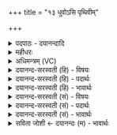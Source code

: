 +++
title = "१३ धुवोऽसि पृथिवीम्"

+++
<details><summary>पदपाठः - दयानन्दादि</summary>

ध्रु॒वः। अ॒सि॒। पृ॒थि॒वीम्। दृ॒ँह॒। ध्रु॒व॒क्षिदिति॑ ध्रु॒व॒ऽक्षित्। अ॒सि॒। अ॒न्तरिक्ष॑म्। दृ॒ँह॒। अ॒च्यु॒त॒क्षिदित्य॑च्यु॒॑त॒ऽक्षित्। अ॒सि॒। दिव॑म्। दृ॒ँह॒। अग्नेः॑। पु॒री॑षम्। अ॒सि॒। १३।
</details>

<details><summary>महीधरः</summary>

म०. 'नाभिं पैतदारवैः परिदधाति पूर्ववद् ध्रुवोऽसीति प्रतिमन्त्रमिति' (का० ५। ४ । १६) । पीतदारुर्देवदारुः तदीयैः परिधिभिरुत्तरवेदेर्मध्यदेशरूपां नाभिं परिदध्यात्पूर्ववद्दर्शपौर्णमासेष्टौ यथा पश्चिमदक्षिणोत्तरेषु तथात्रापीति सूत्रार्थः । त्रयाणां परिधयो देवताः । हे मध्यमपरिधे, त्वं ध्रुवः स्थिरोऽसि । अतः पृथिवीं दृंह दृढीकुरु । हे दक्षिणपरिधे, त्वं ध्रुवे स्थिरे यज्ञे क्षियति निवसति ध्रुवक्षिदसि तस्मादन्तरिक्षं दृढीकुरु । अच्युते विनाशरहिते यज्ञे क्षियति निवसतीत्यच्युतक्षित् हे उत्तरपरिधे, त्वं तादृशोऽसि तस्माद्दिवं द्युलोकं दृंह । 'अग्नेः पुरीषमिति निवपति गुग्गुलुसुगन्धितेजनवृष्णेः स्तुकाश्चोपरि शीर्षण्या अभावेऽन्या इति' (का. ५।४ ।१७) गुग्गुलुर्धूपद्रव्यं, सुगन्धितेजनं तृणविशेषः, वृष्णे: स्तुका अविरोमाणि । एतानि नाभौ प्रक्षिपेदिति सूत्रार्थः । हे गुग्गुलुप्रभृतिसंभारसमूह, त्वमग्नेः पुरीषं पूरकमसि । पूरयतीति पुरीषम् । 'अग्नेर्ह्येतत्पुरीषं यत्संभाराः' इति तित्तिरिः ॥ १३ ॥  
चतुर्दशी।
</details>

<details><summary>अधिमन्त्रम् (VC)</summary>

- यज्ञो देवता
- गोतम ऋषिः
- भुरिग् आर्षी अनुष्टुप्
- गान्धारः
</details>

<details><summary>दयानन्द-सरस्वती (हि) - विषयः</summary>

फिर यह यज्ञ कैसा है, इस विषय का उपदेश अगले मन्त्र में किया है ॥
</details>

<details><summary>दयानन्द-सरस्वती (हि) - पदार्थः</summary>

पदार्थान्वयभाषाः -  हे विद्वान् मनुष्यो ! जो यज्ञ (ध्रुवः) निश्चल (पृथिवीम्) भूमि को बढ़ाता (असि) है, उसको तुम (दृंह) बढ़ाओ जो (ध्रुवक्षित्) निश्चल सुख और शास्त्रों का निवास करानेवाला (असि) है वा (अन्तरिक्षम्) आकाश में रहनेवाले पदार्थों को पुष्ट करता है, उसको तुम (दृंह) बढ़ाओ। जो (अच्युतक्षित्) नाशरहित पदार्थों को निवास करानेवाला (असि) है वा (दिवम्) विद्यादि प्रकाश को प्रकाशित करता है, उसको तुम (दृंह) बढ़ाओ जो (अग्नेः) बिजुली आदि अग्नि वा (पुरीषम्) पशुओं की पूर्ति करनेवाला यज्ञ (असि) है, उसका अनुष्ठान तुम किया करो ॥१३॥
</details>

<details><summary>दयानन्द-सरस्वती (हि) - भावार्थः</summary>

भावार्थभाषाः -  मनुष्यों को योग्य है कि विद्या क्रिया से सिद्ध वा त्रिलोकी के पदार्थों को पुष्ट करनेवाले, विद्याक्रियामय यज्ञ का अनुष्ठान करके सुखी रहें और सब को रक्खें ॥१३॥
</details>

<details><summary>दयानन्द-सरस्वती (सं) - विषयः</summary>

पुनरयं यज्ञः कीदृश इत्युपदिश्यते ॥
</details>

<details><summary>दयानन्द-सरस्वती (सं) - पदार्थः</summary>

पदार्थान्वयभाषाः -  हे विद्वन् ! यो यज्ञो ध्रुवोऽ(स्य)स्ति पृथिवीं वर्धयति, तं त्वं दृंह। यो ध्रुवक्षिदस्यस्त्यन्तरिक्षमाकाशस्थान् पदार्थान् पोषयति, तं त्वं दृंह योऽच्युतक्षिद(स्य)स्ति दिवं प्रकाशयति, तं त्वं दृंह योऽग्नेः पुरीषम(स्य)स्ति तं त्वमनुतिष्ठ ॥१३॥
</details>

<details><summary>दयानन्द-सरस्वती (सं) - भावार्थः</summary>

भावार्थभाषाः -  मनुष्यैर्विद्याक्रियासिद्धं त्रैलोक्यस्थपदार्थपोषकं विद्याक्रियामयं यज्ञमनुष्ठाय सुखयितव्यम् ॥१३॥
</details>

<details><summary>सविता जोशी ← दयानन्दः (म) - भावार्थः</summary>

भावार्थभाषाः -  माणसांनी ज्ञान व कर्म यांनी सिद्ध झालेल्या व त्रैलोक्यातील पदार्थांना पुष्ट करणाऱ्या ज्ञान व कर्मयुक्त यज्ञाचे अनुष्ठान करून सुखी व्हावे व सर्वांना सुखी करावे.
</details>
